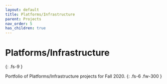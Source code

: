 ```yaml
---
layout: default
title: Platforms/Infrastructure
parent: Projects
nav_order: 5
has_children: true
---
```

# Platforms/Infrastructure
{: .fs-9 }

Portfolio of Platforms/Infrastructure projects for Fall 2020. 
{: .fs-6 .fw-300 }
